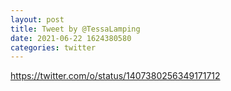 ```yaml
--- 
layout: post 
title: Tweet by @TessaLamping 
date: 2021-06-22 1624380580 
categories: twitter 
--- 
```

https://twitter.com/o/status/1407380256349171712